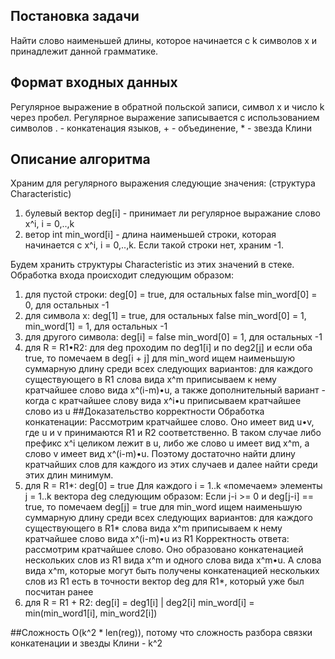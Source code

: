 ## Постановка задачи
Найти слово наименьшей длины, которое начинается с k символов x и принадлежит данной грамматике.

## Формат входных данных 
Регулярное выражение в обратной польской записи, символ x и число k через пробел. Регулярное выражение записывается с использованием символов . - конкатенация языков, + - объединение, * - звезда Клини

## Описание алгоритма
Храним для регулярного выражения следующие значения: (структура Characteristic)
1) булевый вектор deg[i] - принимает ли регулярное выражание слово x^i, i = 0,..,k
2) ветор int min_word[i] - длина наименьшей строки, которая начинается с x^i, i = 0,..,k. Если такой строки нет, храним -1.

Будем хранить структуры Characteristic из этих значений в стеке. Обработка входа происходит следующим образом:
1) для пустой строки:
deg[0] = true, для остальных false
min_word[0] = 0, для остальных -1
2) для символа x:
deg[1] = true, для остальных false
min_word[0] = 1, min_word[1] = 1, для остальных -1
3) для другого символа:
deg[i] = false
min_word[0] = 1, для остальных -1
4) для R = R1•R2:
для deg проходим по deg1[i] и по deg2[j] и если оба true, то помечаем в deg[i + j]
для min_word ищем наименьшую суммарную длину среди всех следующих вариантов: для каждого существующего в R1 слова вида x^m приписываем к нему кратчайшее слово вида x^(i-m)•u, а также дополнительный вариант - когда с кратчайшее слову вида x^i•u приписываем кратчайшее слово из u
##Доказательство корректности
Обработка конкатенации:
Рассмотрим кратчайшее слово. Оно имеет вид u•v, где u и v принимаются R1 и R2 соответственно. В таком случае либо префикс x^i целиком лежит в u, либо же слово u имеет вид x^m, а слово v имеет вид x^(i-m)•u. Поэтому достаточно найти длину кратчайших слов для каждого из этих случаев и далее найти среди этих длин минимум.
5) для R = R1*:
deg[0] = true
Для каждого i = 1..k «помечаем» элементы j = 1..k вектора deg следующим образом:
Если j-i >= 0 и deg[j-i] == true, то помечаем deg[j] = true
для min_word ищем наименьшую суммарную длину среди всех следующих вариантов: для каждого существующего в R1* слова вида x^m приписываем к нему кратчайшее слово вида x^(i-m)•u из R1
Корректность ответа: рассмотрим кратчайшее слово. Оно образовано конкатенацией нескольких слов из R1 вида x^m и одного слова вида x^m•u. А слова вида x^m, которые могут быть получены конкатенацией нескольких слов из R1 есть в точности вектор deg для R1*, который уже был посчитан ранее
6) для R = R1 + R2:
deg[i] = deg1[i] | deg2[i]
min_word[i] = min(min_word1[i], min_word2[i])

##Сложность
O(k^2 * len(reg)), потому что сложность разбора связки конкатенации и звезды Клини - k^2
